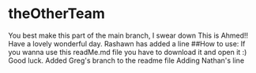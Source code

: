 
# theOtherTeam
You best make this part of the main branch, I swear down
This is Ahmed!! Have a lovely wonderful day.
Rashawn has added a line 
##How to use:
If you wanna use this readMe.md file you have to download it and open it :) Good luck.
Added Greg's branch to the readme file
Adding Nathan's line
